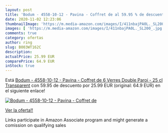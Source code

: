 ```yaml
---
layout: post
title: 'Bodum - 4558-10-12 - Pavina - Coffret de al 59.95 % de descuento'
date: 2020-11-02 12:23:06
thumbnailImage: 'https://m.media-amazon.com/images/I/411nbajPA0L._SL200_.jpg'
images: [ 'https://m.media-amazon.com/images/I/411nbajPA0L._SL200_.jpg' ]
comments: true
category: ofertas
author: ring
slug: B003WT162C
description:
actualPrice: 25.99 EUR
comparePrice: 64.9 EUR
inStock: true
---
```


Está [Bodum - 4558-10-12 - Pavina - Coffret de 6 Verres Double Paroi - 25 cl   Transparent](https://www.amazon.fr/dp/B003WT162C/?tag=tolees0d-21) con 59.95 de descuento por 25.99 EUR (original: 64.9 EUR) en el siguiente enlace!

[![Bodum - 4558-10-12 - Pavina - Coffret de](https://m.media-amazon.com/images/I/411nbajPA0L._SL200_.jpg)](https://www.amazon.fr/dp/B003WT162C/?tag=tolees0d-21)

[Ver la oferta!!](https://www.amazon.fr/dp/B003WT162C/?tag=tolees0d-21)

Links participate in Amazon Associate program and might generate a comission on qualifying sales


